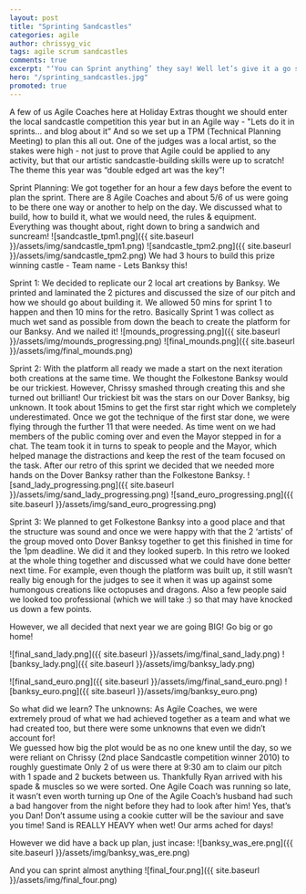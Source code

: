```yaml
---
layout: post
title: "Sprinting Sandcastles"
categories: agile
author: chrissyg_vic
tags: agile scrum sandcastles
comments: true
excerpt: "‘You can Sprint anything’ they say! Well let’s give it a go shall we? Agile Coaches + Sandcastle competition... what’s not to love?"
hero: "/sprinting_sandcastles.jpg"
promoted: true
---
```


A few of us Agile Coaches here at Holiday Extras thought we should enter the local sandcastle competition this year but in an Agile way - "Lets do it in sprints... and blog about it”  And so we set up a TPM (Technical Planning Meeting) to plan this all out.  One of the judges was a local artist, so the stakes were high - not just to prove that Agile could be applied to any activity, but that our artistic sandcastle-building skills were up to scratch! The theme this year was “double edged art was the key”!

Sprint Planning:
We got together for an hour a few days before the event to plan the sprint.  There are 8 Agile Coaches and about 5/6 of us were going to be there one way or another to help on the day.  We discussed what to build, how to build it, what we would need, the rules & equipment.  Everything was thought about, right down to bring a sandwich and suncream!
![sandcastle_tpm1.png]({{ site.baseurl }}/assets/img/sandcastle_tpm1.png)
![sandcastle_tpm2.png]({{ site.baseurl }}/assets/img/sandcastle_tpm2.png)
We had 3 hours to build this prize winning castle - Team name - Lets Banksy this!

Sprint 1:
We decided to replicate our 2 local art creations by Banksy.  We printed and laminated the 2 pictures and discussed the size of our pitch and how we should go about building it.  We allowed 50 mins for sprint 1 to happen and then 10 mins for the retro.  Basically Sprint 1 was collect as much wet sand as possible from down the beach to create the platform for our Banksy. 
And we nailed it!
![mounds_progressing.png]({{ site.baseurl }}/assets/img/mounds_progressing.png)
![final_mounds.png]({{ site.baseurl }}/assets/img/final_mounds.png)

Sprint 2:
With the platform all ready we made a start on the next iteration both creations at the same time.  We thought the Folkestone Banksy would be our trickiest. However, Chrissy smashed through creating this and she turned out brilliant!  Our trickiest bit was the stars on our Dover Banksy, big unknown.  It took about 15mins to get the first star right which we completely underestimated.  Once we got the technique of the first star done, we were flying through the further 11 that were needed.  As time went on we had members of the public coming over and even the Mayor stepped in for a chat.  The team took it in turns to speak to people and the Mayor, which helped manage the distractions and keep the rest of the team focused on the task. 
After our retro of this sprint we decided that we needed more hands on the Dover Banksy rather than the Folkestone Banksy. 
![sand_lady_progressing.png]({{ site.baseurl }}/assets/img/sand_lady_progressing.png)
![sand_euro_progressing.png]({{ site.baseurl }}/assets/img/sand_euro_progressing.png)

Sprint 3:
We planned to get Folkestone Banksy into a good place and that the structure was sound and once we were happy with that the 2 ‘artists’ of the group moved onto Dover Banksy together to get this finished in time for the 1pm deadline.  We did it and they looked superb.  In this retro we looked at the whole thing together and discussed what we could have done better next time. For example, even though the platform was built up, it still wasn’t really big enough for the judges to see it when it was up against some humongous creations like octopuses and dragons.  Also a few people said we looked too professional (which we will take :) so that may have knocked us down a few points. 

However, we all decided that next year we are going BIG! Go big or go home! 

![final_sand_lady.png]({{ site.baseurl }}/assets/img/final_sand_lady.png)
![banksy_lady.png]({{ site.baseurl }}/assets/img/banksy_lady.png)

![final_sand_euro.png]({{ site.baseurl }}/assets/img/final_sand_euro.png)
![banksy_euro.png]({{ site.baseurl }}/assets/img/banksy_euro.png)

So what did we learn?
The unknowns:
As Agile Coaches, we were extremely proud of what we had achieved together as a team and what we had created too, but there were some unknowns that even we didn’t account for!  
We guessed how big the plot would be as no one knew until the day, so we were reliant on Chrissy (2nd place Sandcastle competition winner 2010) to roughly guestimate 
Only 2 of us were there at 9:30 am to claim our pitch with 1 spade and 2 buckets between us. Thankfully Ryan arrived with his spade & muscles so we were sorted.
One Agile Coach was running so late, it wasn’t even worth turning up
One of the Agile Coach’s husband had such a bad hangover from the night before they had to look after him!  Yes, that’s you Dan! 
Don’t assume using a cookie cutter will be the saviour and save you time! 
Sand is REALLY HEAVY when wet! Our arms ached for days! 

However we did have a back up plan, just incase:
![banksy_was_ere.png]({{ site.baseurl }}/assets/img/banksy_was_ere.png)

And you can sprint almost anything
![final_four.png]({{ site.baseurl }}/assets/img/final_four.png)